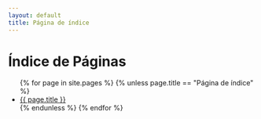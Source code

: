 ```yaml
---
layout: default
title: Página de índice
---
```


# Índice de Páginas

<ul>
{% for page in site.pages %}
  {% unless page.title == "Página de índice" %}
    <li><a href="{{ site.baseurl }}{{ page.url }}">{{ page.title }}</a></li>
  {% endunless %}
{% endfor %}
</ul>
